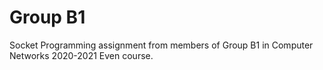 # Group B1

Socket Programming assignment from members of Group B1 in Computer Networks 2020-2021 Even course.